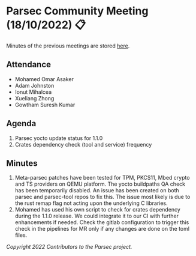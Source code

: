 # Parsec Community Meeting (18/10/2022) 📋

Minutes of the previous meetings are stored
[here](https://github.com/parallaxsecond/community/tree/main/minutes).

## Attendance

- Mohamed Omar Asaker
- Adam Johnston
- Ionut Mihalcea
- Xueliang Zhong
- Gowtham Suresh Kumar

## Agenda

1. Parsec yocto update status for 1.1.0
2. Crates dependency check (tool and service) frequency

## Minutes

1. Meta-parsec patches have been tested for TPM, PKCS11, Mbed crypto and TS providers on QEMU
   platform. The yocto buildpaths QA check has been temporarily disabled. An issue has been created
   on both parsec and parsec-tool repos to fix this. The issue most likely is due to the rust remap
   flag not acting upon the underlying C libraries.
2. Mohamed has used his own script to check for crates dependency during the 1.1.0 release. We could
   integrate it to our CI with further enhancements if needed. Check the gitlab configuration to
   trigger this check in the pipelines for MR only if any changes are done on the toml files.

*Copyright 2022 Contributors to the Parsec project.*
